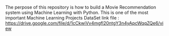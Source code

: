 The perpose of this repository is how to build a Movie Recommendation system using Machine Learning with Python. This is one of the most important Machine Learning Projects
DataSet link file : 
https://drive.google.com/file/d/1cCkwiVv4mgfl20ntgY3n4yApcWqqZQe6/view
